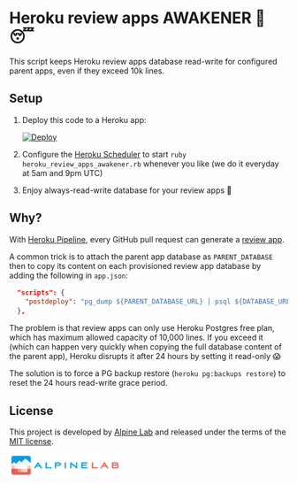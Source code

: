 # Heroku review apps AWAKENER 📢 😴

This script keeps Heroku review apps database read-write for configured parent apps, even if they exceed 10k lines.

## Setup

1. Deploy this code to a Heroku app:

    [![Deploy](https://www.herokucdn.com/deploy/button.png)](https://heroku.com/deploy?template=https://github.com/alpinelab/heroku-review-apps-awakener)

2. Configure the [Heroku Scheduler](https://devcenter.heroku.com/articles/scheduler) to start `ruby heroku_review_apps_awakener.rb` whenever you like (we do it everyday at 5am and 9pm UTC)

3. Enjoy always-read-write database for your review apps :tada:

## Why?

With [Heroku Pipeline](https://devcenter.heroku.com/articles/pipelines), every GitHub pull request can generate a [review app](https://devcenter.heroku.com/articles/github-integration-review-apps).

A common trick is to attach the parent app database as `PARENT_DATABASE` then to copy its content on each provisioned review app database by adding the following in `app.json`:

```json
  "scripts": {
    "postdeploy": "pg_dump ${PARENT_DATABASE_URL} | psql ${DATABASE_URL}"
  },
```

The problem is that review apps can only use Heroku Postgres free plan, which has maximum allowed capacity of 10,000 lines. If you exceed it (which can happen very quickly when copying the full database content of the parent app), Heroku disrupts it after 24 hours by setting it read-only :scream:

The solution is to force a PG backup restore (`heroku pg:backups restore`) to reset the 24 hours read-write grace period.

## License

This project is developed by [Alpine Lab](https://www.alpine-lab.com) and released under the terms of the [MIT license](LICENSE.md).

<a href="https://www.alpine-lab.com"><img src=".github/alpinelab-logo.png" width="40%" /></a>

